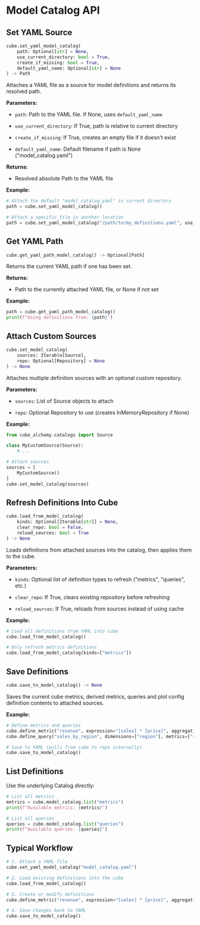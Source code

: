 # Model Catalog API

## Set YAML Source

```python
cube.set_yaml_model_catalog(
    path: Optional[str] = None, 
    use_current_directory: bool = True,
    create_if_missing: bool = True,
    default_yaml_name: Optional[str] = None
) -> Path
```

Attaches a YAML file as a source for model definitions and returns its resolved path.

**Parameters:**

- `path`: Path to the YAML file. If None, uses `default_yaml_name`

- `use_current_directory`: If True, path is relative to current directory

- `create_if_missing`: If True, creates an empty file if it doesn't exist

- `default_yaml_name`: Default filename if path is None ("model_catalog.yaml")

**Returns:**

- Resolved absolute Path to the YAML file

**Example:**
```python
# Attach the default "model_catalog.yaml" in current directory
path = cube.set_yaml_model_catalog()

# Attach a specific file in another location
path = cube.set_yaml_model_catalog("/path/to/my_definitions.yaml", use_current_directory=False)
```

## Get YAML Path

```python
cube.get_yaml_path_model_catalog() -> Optional[Path]
```

Returns the current YAML path if one has been set.

**Returns:**

- Path to the currently attached YAML file, or None if not set

**Example:**
```python
path = cube.get_yaml_path_model_catalog()
print(f"Using definitions from: {path}")
```

## Attach Custom Sources

```python
cube.set_model_catalog(
    sources: Iterable[Source],
    repo: Optional[Repository] = None
) -> None
```

Attaches multiple definition sources with an optional custom repository.

**Parameters:**

- `sources`: List of Source objects to attach

- `repo`: Optional Repository to use (creates InMemoryRepository if None)

**Example:**
```python
from cube_alchemy.catalogs import Source

class MyCustomSource(Source):
    #....

# Attach sources
sources = [
    MyCustomSource()
]
cube.set_model_catalog(sources)
```

## Refresh Definitions Into Cube

```python
cube.load_from_model_catalog(
    kinds: Optional[Iterable[str]] = None,
    clear_repo: bool = False,
    reload_sources: bool = True
) -> None
```

Loads definitions from attached sources into the catalog, then applies them to the cube.

**Parameters:**

- `kinds`: Optional list of definition types to refresh ("metrics", "queries", etc.)

- `clear_repo`: If True, clears existing repository before refreshing

- `reload_sources`: If True, reloads from sources instead of using cache

**Example:**
```python
# Load all definitions from YAML into cube
cube.load_from_model_catalog()

# Only refresh metrics definitions
cube.load_from_model_catalog(kinds=["metrics"])
```

## Save Definitions

```python
cube.save_to_model_catalog() -> None
```

Saves the current cube metrics, derived metrics, queries and plot config definition contents to attached sources.

**Example:**
```python
# Define metrics and queries
cube.define_metric("revenue", expression="[sales] * [price]", aggregation="sum")
cube.define_query("sales_by_region", dimensions=["region"], metrics=["revenue"])

# Save to YAML (pulls from cube to repo internally)
cube.save_to_model_catalog()
```

## List Definitions

Use the underlying Catalog directly:

```python
# List all metrics
metrics = cube.model_catalog.list("metrics")
print(f"Available metrics: {metrics}")

# List all queries
queries = cube.model_catalog.list("queries")
print(f"Available queries: {queries}")
```

## Typical Workflow

```python
# 1. Attach a YAML file
cube.set_yaml_model_catalog("model_catalog.yaml")

# 2. Load existing definitions into the cube
cube.load_from_model_catalog()

# 3. Create or modify definitions
cube.define_metric("revenue", expression="[sales] * [price]", aggregation="sum")

# 4. Save changes back to YAML
cube.save_to_model_catalog()
```

